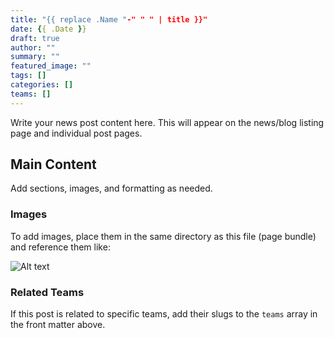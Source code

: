 ```yaml
---
title: "{{ replace .Name "-" " " | title }}"
date: {{ .Date }}
draft: true
author: ""
summary: ""
featured_image: ""
tags: []
categories: []
teams: []
---
```


Write your news post content here. This will appear on the news/blog listing page and individual post pages.

## Main Content

Add sections, images, and formatting as needed.

### Images

To add images, place them in the same directory as this file (page bundle) and reference them like:

![Alt text](image.jpg)

### Related Teams

If this post is related to specific teams, add their slugs to the `teams` array in the front matter above.
